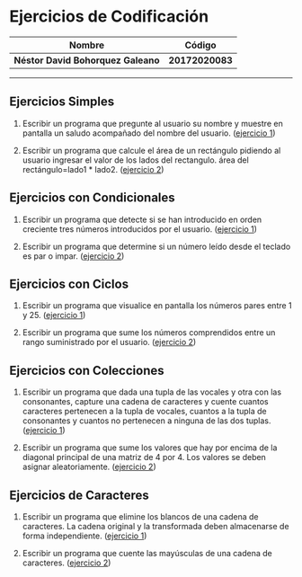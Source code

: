 Ejercicios de Codificación
============
Nombre | Código
--|--
__Néstor David Bohorquez Galeano__ | __20172020083__
---

Ejercicios Simples
---
1.  Escribir un programa que pregunte al usuario su nombre y muestre en pantalla un saludo acompañado del nombre del usuario. ([ejercicio 1](https://github.com/DavidBohorquez/Codificacion/blob/master/es1.py))

2. Escribir un programa que calcule el área de un rectángulo pidiendo al usuario ingresar el valor de los lados del rectangulo.
   área del rectángulo=lado1 * lado2. ([ejercicio 2](https://github.com/DavidBohorquez/Codificacion/blob/master/es2.py))
   
Ejercicios con Condicionales
---
1. Escribir un programa que detecte si se han introducido en orden creciente tres números introducidos por el usuario. ([ejercicio 1](https://github.com/DavidBohorquez/Codificacion/blob/master/ec1.py))

2. Escribir un programa que determine si un número leído desde el teclado es par o impar. ([ejercicio 2](https://github.com/DavidBohorquez/Codificacion/blob/master/ec2.py))

Ejercicios con Ciclos
---
1. Escribir un programa que visualice en pantalla los números pares entre 1 y 25. ([ejercicio 1](https://github.com/DavidBohorquez/Codificacion/blob/master/ecc1.py))

2. Escribir un programa que sume los números comprendidos entre un rango suministrado por el usuario. ([ejercicio 2](https://github.com/DavidBohorquez/Codificacion/blob/master/ecc2.py))

Ejercicios con Colecciones
---
1. Escribir un programa que dada una tupla de las vocales y otra con las consonantes, capture una cadena de caracteres y cuente cuantos caracteres pertenecen a la tupla de vocales, cuantos a la tupla de consonantes y cuantos no pertenecen a ninguna de las dos tuplas. ([ejercicio 1](https://github.com/DavidBohorquez/Codificacion/blob/master/ecol1.py))

2. Escribir un programa que sume los valores que hay por encima de la diagonal principal de una matriz de 4 por 4. Los valores se deben asignar aleatoriamente. ([ejercicio 2](https://github.com/DavidBohorquez/Codificacion/blob/master/ecol2.py))

Ejercicios de Caracteres
---
1. Escribir un programa que elimine los blancos de una cadena de caracteres. La cadena original y la transformada deben almacenarse de forma independiente. ([ejercicio 1](https://github.com/DavidBohorquez/Codificacion/blob/master/ecar1.py))

2. Escribir un programa que cuente las mayúsculas de una cadena de caracteres. ([ejercicio 2](https://github.com/DavidBohorquez/Codificacion/blob/master/ecar2.py))
